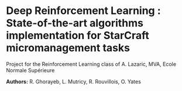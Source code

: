 # Deep Reinforcement Learning : State-of-the-art algorithms implementation for StarCraft micromanagement tasks

Project for the Reinforcement Learning class of A. Lazaric, MVA, Ecole Normale Supérieure

**Authors:** R. Ghorayeb, L. Mutricy, R. Rouvillois, O. Yates


